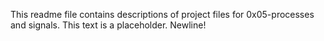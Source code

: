 This readme file contains descriptions of project files for 0x05-processes and signals.
This text is a placeholder.
Newline!
